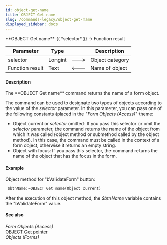 ```yaml
---
id: object-get-name
title: OBJECT Get name
slug: /commands-legacy/object-get-name
displayed_sidebar: docs
---
```


<!--REF #_command_.OBJECT Get name.Syntax-->**OBJECT Get name** {( *selector* )} -> Function result<!-- END REF-->
<!--REF #_command_.OBJECT Get name.Params-->
| Parameter | Type |  | Description |
| --- | --- | --- | --- |
| selector | Longint | &#x1F852; | Object category |
| Function result | Text | &#x1F850; | Name of object |

<!-- END REF-->

#### Description 

<!--REF #_command_.OBJECT Get name.Summary-->The **OBJECT Get name** command returns the name of a form object.<!-- END REF--> 

The command can be used to designate two types of objects according to the value of the *selector* parameter. In this parameter, you can pass one of the following constants (placed in the "*Form Objects (Access)*" theme:

* Object current or *selector* omitted: If you pass this selector or omit the *selector* parameter, the command returns the name of the object from which it was called (object method or submethod called by the object method). In this case, the command must be called in the context of a form object, otherwise it returns an empty string.
* Object with focus: If you pass this selector, the command returns the name of the object that has the focus in the form.

#### Example 

Object method for "bValidateForm" button:

```4d
 $btnName:=OBJECT Get name(Object current)
```

After the execution of this object method, the *$btnName* variable contains the "bValidateForm" value.

#### See also 

*Form Objects (Access)*  
[OBJECT Get pointer](object-get-pointer.md)  
*Objects (Forms)*  